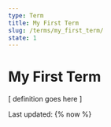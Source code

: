 ```yaml
---
type: Term
title: My First Term
slug: /terms/my_first_term/
state: 1
---
```


# My First Term

\[ definition goes here ]

Last updated: {% now %}
